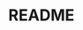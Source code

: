 # README
<!-- [README.md] NO code -->

<!-- 

テーブルテンプレート
## テーブル
|Column |Type |Options |
|-------|-----|--------|

### Association 

-->